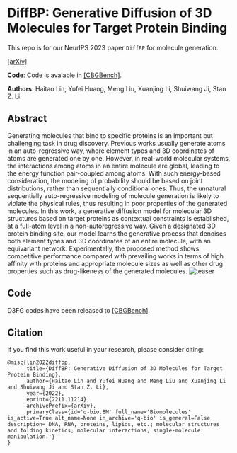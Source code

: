 # DiffBP: Generative Diffusion of 3D Molecules for Target Protein Binding

This repo is for our NeurIPS 2023 paper `DiffBP` for molecule generation.

[[arXiv]](https://arxiv.org/abs/2211.11214) &nbsp;


**Code**: Code is avaiable in [[CBGBench]](https://github.com/EDAPINENUT/CBGBench/tree/master). 

**Authors**: Haitao Lin, Yufei Huang, Meng Liu, Xuanjing Li, Shuiwang Ji, Stan Z. Li.



## Abstract
Generating molecules that bind to specific proteins is an important but challenging task in drug discovery. Previous works usually generate atoms in an auto-regressive way, where element types and 3D coordinates of atoms are generated one by one. However, in real-world molecular systems, the interactions among atoms in an entire molecule are global, leading to the energy function pair-coupled among atoms. With such energy-based consideration, the modeling of probability should be based on joint distributions, rather than sequentially conditional ones. Thus, the unnatural sequentially auto-regressive modeling of molecule generation is likely to violate the physical rules, thus resulting in poor properties of the generated molecules. In this work, a generative diffusion model for molecular 3D structures based on target proteins as contextual constraints is established, at a full-atom level in a non-autoregressive way. Given a designated 3D protein binding site, our model learns the generative process that denoises both element types and 3D coordinates of an entire molecule, with an equivariant network. Experimentally, the proposed method shows competitive performance compared with prevailing works in terms of high affinity with proteins and appropriate molecule sizes as well as other drug properties such as drug-likeness of the generated molecules.
![teaser](https://raw.githubusercontent.com/EDAPINENUT/diffbp/main/dynamics.png)

## Code 
D3FG codes have been released to [[CBGBench]](https://github.com/EDAPINENUT/CBGBench/tree/master).


## Citation
If you find this work useful in your research, please consider citing:
```
@misc{lin2022diffbp,
      title={DiffBP: Generative Diffusion of 3D Molecules for Target Protein Binding}, 
      author={Haitao Lin and Yufei Huang and Meng Liu and Xuanjing Li and Shuiwang Ji and Stan Z. Li},
      year={2022},
      eprint={2211.11214},
      archivePrefix={arXiv},
      primaryClass={id='q-bio.BM' full_name='Biomolecules' is_active=True alt_name=None in_archive='q-bio' is_general=False description='DNA, RNA, proteins, lipids, etc.; molecular structures and folding kinetics; molecular interactions; single-molecule manipulation.'}
}
```
